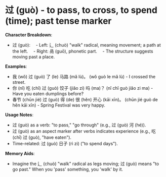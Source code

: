 # **过 (guò) - to pass, to cross, to spend (time); past tense marker**

**Character Breakdown**:  
- 过 (guò):
 - Left: 辶 (chuò) "walk" radical, meaning movement; a path at the left.
 - Right: 咼 (guō), phonetic part.
 - The structure suggests moving past a place.

**Examples**:  
- 我 (wǒ) 过 (guò) 了 (le) 马路 (mǎ lù)。 (wǒ guò le mǎ lù) - I crossed the street.  
- 你 (nǐ) 吃 (chī) 过 (guò) 饺子 (jiǎo zi) 吗 (ma)？ (nǐ chī guò jiǎo zi ma) - Have you eaten dumplings before?  
- 春节 (chūn jié) 过 (guò) 得 (de) 很 (hěn) 开心 (kāi xīn)。 (chūn jié guò de hěn kāi xīn) - Spring Festival was very happy.

**Usage Notes**:  
- 过 (guò) as a verb: "to pass," "go through" (e.g., 过 (guò) 河 (hé)).  
- 过 (guò) as an aspect marker after verbs indicates experience (e.g., 吃 (chī) 过 (guò), "have eaten").  
- Time-related: 过 (guò) 日子 (rì zi) ("to spend days").

**Memory Aids**:  
- Imagine the 辶 (chuò) "walk" radical as legs moving; 过 (guò) means "to go past." When you 'pass' something, you 'walk' by it.
